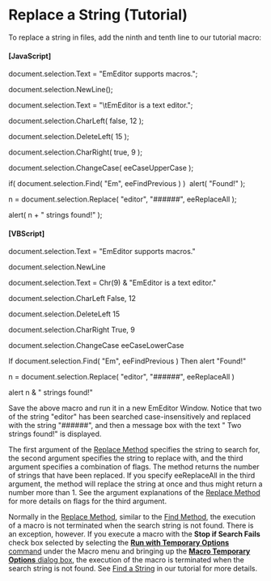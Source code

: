 # Replace a String (Tutorial)

To replace a string in files, add the ninth and tenth line to our tutorial macro:

#### \[JavaScript\]

document.selection.Text = "EmEditor supports macros.";

document.selection.NewLine();

document.selection.Text = "\\tEmEditor is a text editor.";

document.selection.CharLeft( false, 12 );

document.selection.DeleteLeft( 15 );

document.selection.CharRight( true, 9 );

document.selection.ChangeCase( eeCaseUpperCase );

if( document.selection.Find( "Em", eeFindPrevious ) )  alert( "Found!"
);

n = document.selection.Replace( "editor", "######", eeReplaceAll );

alert( n + " strings found!" );

#### \[VBScript\]

document.selection.Text = "EmEditor supports macros."

document.selection.NewLine

document.selection.Text = Chr(9) & "EmEditor is a text editor."

document.selection.CharLeft False, 12

document.selection.DeleteLeft 15

document.selection.CharRight True, 9

document.selection.ChangeCase eeCaseLowerCase

If document.selection.Find( "Em", eeFindPrevious ) Then alert "Found!"

n = document.selection.Replace( "editor", "######", eeReplaceAll )

alert n & " strings found!"

Save the above macro and run it in a new EmEditor Window. Notice that two of the string "editor" has been
searched case-insensitively and replaced with the string "######", and then a message box with the text
" Two strings found!" is displayed.

The first argument of the [Replace Method](../selection/selection_replace)
specifies the string to search for, the second argument specifies the string to replace with, and the third argument
specifies a combination of flags. The method returns the number of strings that have been replaced.
If you specify eeReplaceAll in the third argument, the method will replace the string at once
and thus might return a number more than 1.
See the argument explanations of the [Replace Method](../selection/selection_replace) for more details on flags for the third argument.

Normally in the [Replace Method](../selection/selection_replace),
similar to the [Find Method](../selection/selection_find),
the execution of a macro is not terminated when the search string is not found. There is an exception, however.
If you execute a macro with the
**Stop if Search Fails** check box
selected by selecting the [**Run with Temporary Options** command](../../cmd/macros/macro_run_options) under the Macro menu
and bringing up the [**Macro Temporary Options** dialog box](../../dlg/macro_temp_options/index),
the execution of the macro is terminated when the search string is not found.
See [Find a String](tutorial_find) in our tutorial for more details.